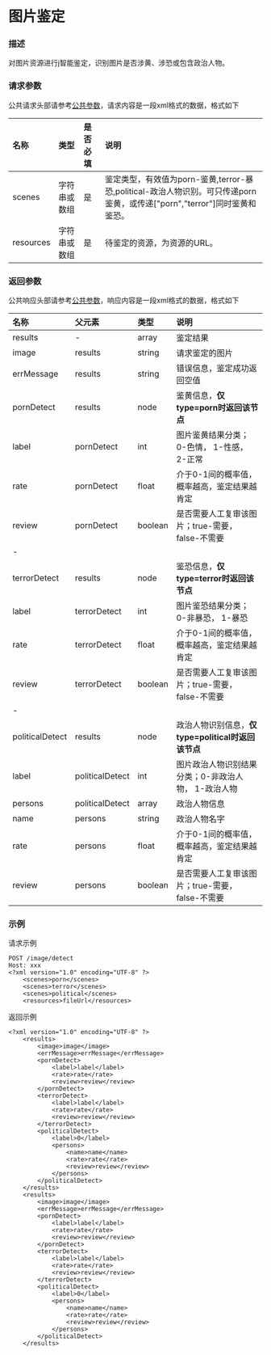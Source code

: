 # 图片鉴定

### 描述
对图片资源进行j智能鉴定，识别图片是否涉黄、涉恐或包含政治人物。

### 请求参数
公共请求头部请参考[公共参数](http://公共参数)，请求内容是一段xml格式的数据，格式如下

| 名称   | 类型   | 是否必填   | 说明   |
|:----|:----|:----|:----|
| scenes   | 字符串或数组   | 是   | 鉴定类型，有效值为porn-鉴黄,terror-暴恐,political-政治人物识别。可只传递porn鉴黄，或传递["porn","terror"]同时鉴黄和鉴恐。   |
| resources   | 字符串或数组   | 是   | 待鉴定的资源，为资源的URL。   |

### 返回参数
公共响应头部请参考[公共参数](http://公共参数)，响应内容是一段xml格式的数据，格式如下

| 名称 | 父元素   | 类型 | 说明   |
|:----|:----|:----|:----|
| results   | -   | array   | 鉴定结果   |
| image   | results   | string   | 请求鉴定的图片   |
| errMessage   | results   | string   | 错误信息，鉴定成功返回空值   |
| pornDetect   | results   | node   | 鉴黄信息，**仅type=porn时返回该节点**   |
| label   | pornDetect   | int   | 图片鉴黄结果分类；0-色情， 1-性感， 2-正常   |
| rate   | pornDetect   | float   | 介于0-1间的概率值，概率越高，鉴定结果越肯定   |
| review   | pornDetect   | boolean   | 是否需要人工复审该图片；true-需要，false-不需要   |
| -   |    |    |    |
| terrorDetect   | results   | node   | 鉴恐信息，**仅type=terror时返回该节点**   |
| label   | terrorDetect   | int   | 图片鉴恐结果分类；0-非暴恐， 1-暴恐   |
| rate   | terrorDetect   | float   | 介于0-1间的概率值，概率越高，鉴定结果越肯定   |
| review   | terrorDetect   | boolean   | 是否需要人工复审该图片；true-需要，false-不需要   |
| -   |    |    |    |
| politicalDetect   | results   | node   | 政治人物识别信息，**仅type=political时返回该节点**   |
| label   | politicalDetect   | int   | 图片政治人物识别结果分类；0-非政治人物， 1-政治人物   |
| persons   | politicalDetect   | array   | 政治人物信息   |
| name   | persons   | string   | 政治人物名字   |
| rate   | persons   | float   | 介于0-1间的概率值，概率越高，鉴定结果越肯定   |
| review   | persons   | boolean   | 是否需要人工复审该图片；true-需要，false-不需要   |

### 示例
请求示例

```
POST /image/detect
Host: xxx
<?xml version="1.0" encoding="UTF-8" ?>
	<scenes>porn</scenes>
	<scenes>terror</scenes>
	<scenes>political</scenes>
	<resources>fileUrl</resources>
```
返回示例
```
<?xml version="1.0" encoding="UTF-8" ?>
	<results>
		<image>image</image>
		<errMessage>errMessage</errMessage>
		<pornDetect>
			<label>label</label>
			<rate>rate</rate>
			<review>review</review>
		</pornDetect>
		<terrorDetect>
			<label>label</label>
			<rate>rate</rate>
			<review>review</review>
		</terrorDetect>
		<politicalDetect>
			<label>0</label>
			<persons>
				<name>name</name>
				<rate>rate</rate>
				<review>review</review>
			</persons>
		</politicalDetect>
	</results>
	<results>
		<image>image</image>
		<errMessage>errMessage</errMessage>
		<pornDetect>
			<label>label</label>
			<rate>rate</rate>
			<review>review</review>
		</pornDetect>
		<terrorDetect>
			<label>label</label>
			<rate>rate</rate>
			<review>review</review>
		</terrorDetect>
		<politicalDetect>
			<label>0</label>
			<persons>
				<name>name</name>
				<rate>rate</rate>
				<review>review</review>
			</persons>
		</politicalDetect>
	</results>
```